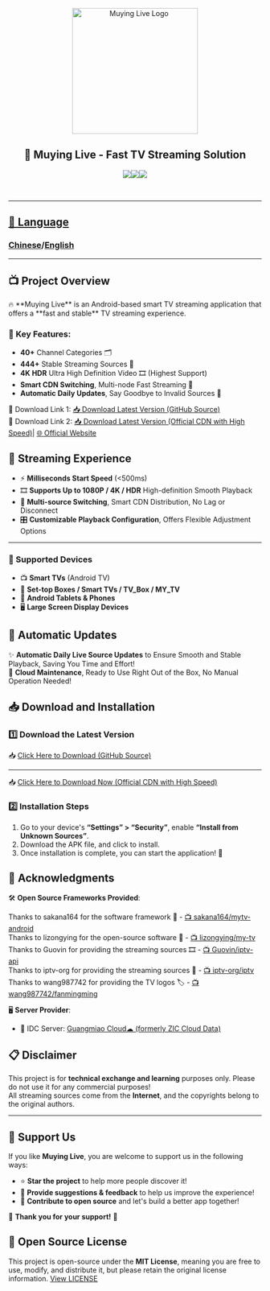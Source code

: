 <p align="center">
  <img src="https://iptvm3u-1318448394.cos.ap-chengdu.myqcloud.com/images/logo.jpg" width="250" alt="Muying Live Logo">
  <h2 align='center'> 🚀 Muying Live - Fast TV Streaming Solution</h2> </p>
  <p align='center'><a href='https://github.com/zy2270561173/MuyingLive/releases/tag/15.2.3'><img src='https://img.shields.io/github/v/release/zy2270561173/MuyingLive'></a><a href='./LICENSE'><img src='https://img.shields.io/badge/License-MIT-green.svg'></a><a href="https://github.com/zy2270561173/MuyingLive/releases/tag/15.2.3"><img src="https://img.shields.io/github/downloads/zy2270561173/MuyingLive/total" />
 </p>
<br>
    
---

<h2>📙 Language</h2>
<h3><a href='./README.md'>Chinese</a>/<a href='./README_EN.md'>English</a></h3>

---

<h2>📺 Project Overview</h2>
🔥 **Muying Live** is an Android-based smart TV streaming application that offers a **fast and stable** TV streaming experience.

### 🌟 Key Features:
- **40+** Channel Categories 🗂️  
- **444+** Stable Streaming Sources 📡  
- **4K HDR** Ultra High Definition Video 🎞️ (Highest Support)  
- **Smart CDN Switching**, Multi-node Fast Streaming 🚀  
- **Automatic Daily Updates**, Say Goodbye to Invalid Sources 🔄  

🎉 Download Link 1: [📥 Download Latest Version (GitHub Source)](https://github.com/zy2270561173/MuyingLive/releases/tag/15.2.3)
<br>🔑 Download Link 2: [📥 Download Latest Version (Official CDN with High Speed)](http://url.pcwx.site/1d286618)| [🌐 Official Website](http://lc.pcwx.site)


## 🎥 Streaming Experience
- ⚡ **Milliseconds Start Speed** (<500ms)  
- 🎞 **Supports Up to 1080P / 4K / HDR** High-definition Smooth Playback  
- 🔄 **Multi-source Switching**, Smart CDN Distribution, No Lag or Disconnect  
- 🎛 **Customizable Playback Configuration**, Offers Flexible Adjustment Options  

---

### 📲 Supported Devices
- 📺 **Smart TVs** (Android TV)  
- 📡 **Set-top Boxes / Smart TVs / TV_Box / MY_TV**  
- 📱 **Android Tablets & Phones**  
- 🖥 **Large Screen Display Devices**  


## 🔄 Automatic Updates
✨ **Automatic Daily Live Source Updates** to Ensure Smooth and Stable Playback, Saving You Time and Effort!  
💾 **Cloud Maintenance**, Ready to Use Right Out of the Box, No Manual Operation Needed!  


## 📥 Download and Installation

### 1️⃣ Download the Latest Version  
📥 [Click Here to Download (GitHub Source)](https://github.com/zy2270561173/MuyingLive/releases/tag/15.2.3)  

---

📥 [Click Here to Download Now (Official CDN with High Speed)](http://url.pcwx.site/1d286618)
### 2️⃣ Installation Steps  
1. Go to your device's **“Settings” > “Security”**, enable **“Install from Unknown Sources”**.  
2. Download the APK file, and click to install.  
3. Once installation is complete, you can start the application! 🚀  


## 🔗 Acknowledgments
🛠 **Open Source Frameworks Provided**:

Thanks to sakana164 for the software framework 📲 - [📺 sakana164/mytv-android](https://github.com/sakana164/mytv-android)  
Thanks to lizongying for the open-source software 💾 - [📺 lizongying/my-tv](https://github.com/lizongying/my-tv)  
Thanks to Guovin for providing the streaming sources 🎞 - [📺 Guovin/iptv-api](https://github.com/Guovin/iptv-api)  
Thanks to iptv-org for providing the streaming sources 🎥 - [📺 iptv-org/iptv](https://github.com/iptv-org/iptv)  
Thanks to wang987742 for providing the TV logos 🏷 - [📺 wang987742/fanmingming](https://github.com/wang987742/fanmingming)

🖥 **Server Provider**:
- 🚀 IDC Server: [Guangmiao Cloud☁ (formerly ZIC Cloud Data)](https://idc.zicyun.cn)  


## 📋 Disclaimer
This project is for **technical exchange and learning** purposes only. Please do not use it for any commercial purposes!  
All streaming sources come from the **Internet**, and the copyrights belong to the original authors.  

---

## 🌟 Support Us
If you like **Muying Live**, you are welcome to support us in the following ways:
- ⭐ **Star the project** to help more people discover it!  
- 💬 **Provide suggestions & feedback** to help us improve the experience!  
- 🤝 **Contribute to open source** and let's build a better app together!

💖 **Thank you for your support!** 🚀  

## 📜 Open Source License
This project is open-source under the **MIT License**, meaning you are free to use, modify, and distribute it, but please retain the original license information. [View LICENSE](LICENSE)
